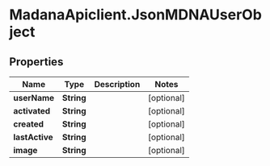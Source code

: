 # MadanaApiclient.JsonMDNAUserObject

## Properties

Name | Type | Description | Notes
------------ | ------------- | ------------- | -------------
**userName** | **String** |  | [optional] 
**activated** | **String** |  | [optional] 
**created** | **String** |  | [optional] 
**lastActive** | **String** |  | [optional] 
**image** | **String** |  | [optional] 


